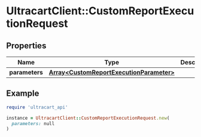 # UltracartClient::CustomReportExecutionRequest

## Properties

| Name | Type | Description | Notes |
| ---- | ---- | ----------- | ----- |
| **parameters** | [**Array&lt;CustomReportExecutionParameter&gt;**](CustomReportExecutionParameter.md) |  | [optional] |

## Example

```ruby
require 'ultracart_api'

instance = UltracartClient::CustomReportExecutionRequest.new(
  parameters: null
)
```

